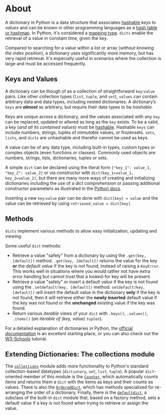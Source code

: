 # About

A dictionary in Python is a data structure that associates [hashable][term-hashable] _keys_ to _values_ and can be known in other programming languages as a [hash table or hashmap][hashtable-wikipedia]. In Python, it's considered a [mapping type][mapping-types-dict]. `dicts` enable the retrieval of a value in constant time, given the key.

Compared to searching for a value within a list or array (_without knowing the index position_), a dictionary uses significantly more memory, but has very rapid retrieval. It's especially useful in scenarios where the collection is large and must be accessed frequently.

## Keys and Values

A dictionary can be though of as a collection of straightforward `key`:`value` pairs. Like other collection types (`list`, `tuple`, and `set`), `values` can contain arbitrary data and data types, including nested dictionaries. A dictionary’s `keys` are _**almost**_ as arbitrary, but require their data types to be _hashable_.

Keys are unique across a dictionary, and the values associated with any `key` can be replaced, updated or altered as long as the `key` exists. To be a valid, a key (_and all its contained values_) must be [hashable][term-hashable]. Hashable `keys` can include numbers, strings, tuples of _immutable_ values, or frozensets. `sets`, `lists`, and `dicts` are unhashable and therefor cannot be used as keys.

A value can be of any data type, including built-in types, custom types or complex objects (even functions or classes). Commonly used objects are: numbers, strings, lists, dictionaries, tuples or sets.

A simple `dict` can be declared using the literal form `{"key_1": value_1, "key_2": value_2}` or via _constructor_ with `dict(key_1=value_1, key_2=value_2)`, but there are many more ways of creating and initializing dictionaries including the use of a _dict comprehension_ or passing additional constructor parameters as illustrated in the [Python docs][mapping-types-dict].

Inserting a new `key`:`value` pair can be done with `dict[key] = value` and the value can be retrieved by using `retrieved_value = dict[key]`.

## Methods

`dicts` implement various methods to allow easy initialization, updating and viewing.

Some useful `dict` methods:

- Retrieve a value "safely" from a dictionary by using the `.get(key, [default])` method. `.get(key, [default])` returns the value for the key **or** the _default value_ if the key is not found, instead of raising a `KeyError`. This works well in situations where you would rather not have extra error handling but cannot trust that a looked-for key will be present.
- Retrieve a value "safely" or insert a default _value_ if the key is not found using the `.setdefault(key, [default])` method. `setdefault(key, [default])` will insert the default value in the dictionary **only** if the key is not found, then it will retrieve either the **newly inserted** default value if the key was not found or the **unchanged** existing value if the key was found.
- Return various _iterable_ views of your `dict` with `.keys()`, `.values()`, `.items()` (_an iterable of (key, value) `tuples`_).

For a detailed explanation of dictionaries in Python, the [official documentation][dicts-docs] is an excellent starting place, or you can also check out the [W3-Schools][how-to-dicts] tutorial.

## Extending Dictionaries: The collections module

The [`collections`][collections-docs] module adds more functionality to Python's standard collection-based datatypes (`dictionary`, `set`, `list`, `tuple`). A popular `dict`-oriented member of this module is the [`Counter`][counter-dicts], which automatically counts items and returns them a `dict` with the items as keys and their counts as values. There is also the [`OrderedDict`][ordered-dicts-docs], which has methods specialized for re-arranging the order of a dictionary. Finally, there is the [`defaultdict`][default-dicts], a subclass of the built-in `dict` module that, based on a factory method, sets a default value if a key is not found when trying to retrieve or assign the value.

[term-hashable]: https://docs.python.org/3/glossary.html#term-hashable
[hashtable-wikipedia]: https://en.wikipedia.org/wiki/Hash_table
[mapping-types-dict]: https://docs.python.org/3/library/stdtypes.html#mapping-types-dict
[dicts-docs]: https://docs.python.org/3/tutorial/datastructures.html#dictionaries
[how-to-dicts]: https://www.w3schools.com/python/python_dictionaries.asp
[collections-docs]: https://docs.python.org/3/library/collections.html
[counter-dicts]: https://docs.python.org/3/library/collections.html#collections.Counter
[ordered-dicts-docs]: https://docs.python.org/3/library/collections.html#collections.OrderedDict
[default-dicts]: https://docs.python.org/2/library/collections.html#collections.defaultdict
